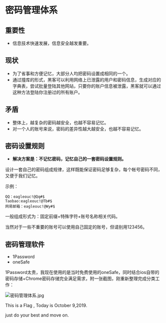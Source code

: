 # 密码管理体系

## 重要性

- 信息技术快速发展，信息安全越发重要。

## 现状

- 为了省事和方便记忆，大部分人均把密码设置成相同的一个。
- 通过撞库的形式，黑客可以利用网络上已泄露的用户和密码信息，生成对应的字典表，尝试批量登陆其他网站，只要你的账户信息被泄露，黑客就可以通过这种方法登陆你注册过的所有账户。

## 矛盾

- 整体上，越复杂的密码越安全，也越不容易记忆。
- 对一个人的账号来说，密码的差异性越大越安全，也越不容易记忆。

## 密码设置规则

- **解决方案是：不记忆密码，记忆自己的一套密码设置规则。**

设计一套自己的密码组成规律，这样既能保证密码足够复杂，每个帐号密码不同，又便于我们记忆。

示例：

```
QQ：eagleouc!@Qq#$
Taobao:eagleouc!@Tb#$
网易邮箱：eagleouc!@Wy#$
```

一般组成形式为：固定前缀+特殊字符+账号名称相关代码。

当然对于一些不重要的账号可以使用自己固定的账号，但请别用123456。

## 密码管理软件

- 1Password
- oneSafe

1Password太贵，我现在使用的是当时免费使用的oneSafe，同时结合ios自带的密码存储+Chrome密码存储完全满足需求，附一张截图，刚重新整理完成分类工作：

![密码管理体系.jpg](http://pz38o5vs6.bkt.clouddn.com/%E5%AF%86%E7%A0%81%E7%AE%A1%E7%90%86%E4%BD%93%E7%B3%BB.jpg)

This is a Flag , Today is October 9,2019.




just do your best and move on.